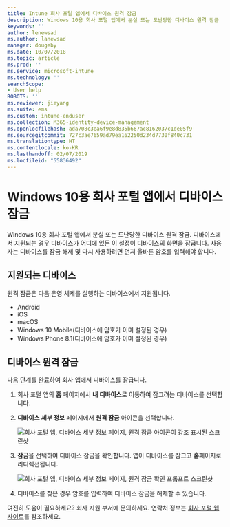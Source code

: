 ```yaml
---
title: Intune 회사 포털 앱에서 디바이스 원격 잠금
description: Windows 10용 회사 포털 앱에서 분실 또는 도난당한 디바이스 원격 잠금
keywords: ''
author: lenewsad
ms.author: lanewsad
manager: dougeby
ms.date: 10/07/2018
ms.topic: article
ms.prod: ''
ms.service: microsoft-intune
ms.technology: ''
searchScope:
- User help
ROBOTS: ''
ms.reviewer: jieyang
ms.suite: ems
ms.custom: intune-enduser
ms.collection: M365-identity-device-management
ms.openlocfilehash: ada708c3ea6f9e8d835b667ac8162037c1de05f9
ms.sourcegitcommit: 727c3ae7659ad79ea162250d234d7730f840c731
ms.translationtype: HT
ms.contentlocale: ko-KR
ms.lasthandoff: 02/07/2019
ms.locfileid: "55836492"
---
```

# <a name="lock-your-device-from-the-company-portal-app-for-windows-10"></a>Windows 10용 회사 포털 앱에서 디바이스 잠금

Windows 10용 회사 포털 앱에서 분실 또는 도난당한 디바이스 원격 잠금. 디바이스에서 지원되는 경우 디바이스가 어디에 있든 이 설정이 디바이스의 화면을 잠급니다. 사용자는 디바이스를 잠금 해제 및 다시 사용하려면 먼저 올바른 암호를 입력해야 합니다.

## <a name="supported-devices"></a>지원되는 디바이스

원격 잠금은 다음 운영 체제를 실행하는 디바이스에서 지원됩니다.  

  * Android
  * iOS
  * macOS
  * Windows 10 Mobile(디바이스에 암호가 이미 설정된 경우)
  * Windows Phone 8.1(디바이스에 암호가 이미 설정된 경우) 
  
## <a name="remote-lock-device"></a>디바이스 원격 잠금
다음 단계를 완료하여 회사 앱에서 디바이스를 잠급니다.  

1. 회사 포털 앱의 **홈** 페이지에서 **내 디바이스**로 이동하여 잠그려는 디바이스를 선택합니다.

2. **디바이스 세부 정보** 페이지에서 **원격 잠금** 아이콘을 선택합니다.  


   ![회사 포털 앱, 디바이스 세부 정보 페이지, 원격 잠금 아이콘이 강조 표시된 스크린샷](./media/1804_remote_lock_Windows_CPapp_05.png)  

3. **잠금**을 선택하여 디바이스 잠금을 확인합니다. 앱이 디바이스를 잠그고 **홈**페이지로 리디렉션됩니다.  


   ![회사 포털 앱, 디바이스 세부 정보 페이지, 원격 잠금 확인 프롬프트 스크린샷](./media/1804_remote_lock_Windows_CPapp_06.png)  

4. 디바이스를 찾은 경우 암호를 입력하여 디바이스 잠금을 해제할 수 있습니다.  

여전히 도움이 필요하세요? 회사 지원 부서에 문의하세요. 연락처 정보는 [회사 포털 웹 사이트](https://go.microsoft.com/fwlink/?linkid=2010980)를 참조하세요.

